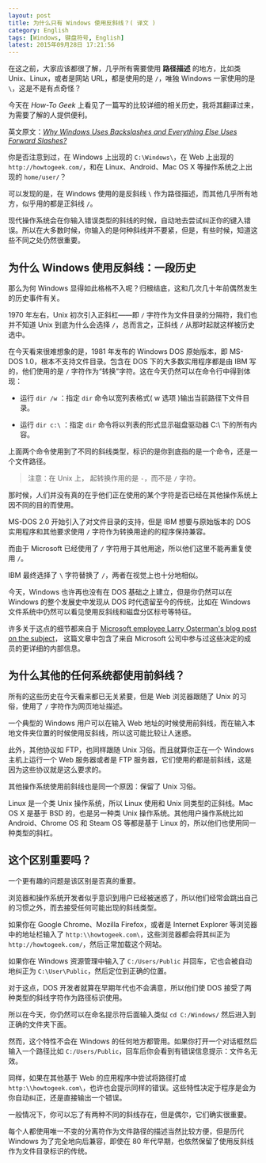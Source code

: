 ```yaml
---
layout: post
title: 为什么只有 Windows 使用反斜线？( 译文 )
category: English
tags: [Windows, 键盘符号, English]
latest: 2015年09月28日 17:21:56
---
```


在这之前，大家应该都很了解，几乎所有需要使用 **路径描述** 的地方，比如类 Unix、Linux，或者是网站 URL，都是使用的是 `/`，唯独 Windows 一家使用的是 `\`，这是不是有点奇怪？

今天在 *How-To Geek* 上看见了一篇写的比较详细的相关历史，我将其翻译过来，为需要了解的人提供便利。

英文原文：*[Why Windows Uses Backslashes and Everything Else Uses Forward Slashes?](http://www.howtogeek.com/181774/why-windows-uses-backslashes-and-everything-else-uses-forward-slashes/)*

你是否注意到过，在 Windows 上出现的 `C:\Windows\`，在 Web 上出现的 `http://howtogeek.com/`，和在 Linux、Android、Mac OS X 等操作系统之上出现的 `home/user/`？

可以发现的是，在 Windows 使用的是反斜线 `\` 作为路径描述，而其他几乎所有地方，似乎用的都是正斜线 `/`。

现代操作系统会在你输入错误类型的斜线的时候，自动地去尝试纠正你的键入错误。所以在大多数时候，你输入的是何种斜线并不要紧，但是，有些时候，知道这些不同之处仍然很重要。


为什么 Windows 使用反斜线：一段历史
-

那么为何 Windows 显得如此格格不入呢？归根结底，这和几次几十年前偶然发生的历史事件有关。

1970 年左右，Unix 初次引入正斜杠——即 `/` 字符作为文件目录的分隔符，我们也并不知道 Unix 到底为什么会选择 `/`，总而言之，正斜线 `/` 从那时起就这样被历史选中。

在今天看来很难想象的是，1981 年发布的 Windows DOS 原始版本，即 MS-DOS 1.0，根本不支持文件目录。包含在 DOS 下的大多数实用程序都是由 IBM 写的，他们使用的是 `/` 字符作为“转换”字符。这在今天仍然可以在命令行中得到体现：

+ 运行 `dir /w` ：指定 `dir` 命令以宽列表格式( w 选项 )输出当前路径下文件目录。

+ 运行 `dir c:\` ：指定 `dir` 命令将以列表的形式显示磁盘驱动器 C:\ 下的所有内容。

上面两个命令使用到了不同的斜线类型，标识的是你到底指的是一个命令，还是一个文件路径。

> 注意：在 Unix 上， 起转换作用的是 `-`，而不是 `/` 字符。

那时候，人们并没有真的在乎他们正在使用的某个字符是否已经在其他操作系统上因不同的目的而使用。

MS-DOS 2.0 开始引入了对文件目录的支持，但是 IBM 想要与原始版本的 DOS 实用程序和其他要求使用 `/` 字符作为转换用途的的程序保持兼容。

而由于 Microsoft 已经使用了 `/` 字符用于其他用途，所以他们这里不能再重复使用 `/`。

IBM 最终选择了 `\` 字符替换了 `/`，两者在视觉上也十分地相似。

今天，Windows 也许再也没有在 DOS 基础之上建立，但是你仍然可以在 Windows 的整个发展史中发现从 DOS 时代遗留至今的传统，比如在 Windows 文件系统中仍然可以看见使用反斜线和磁盘分区标号等特征。

许多关于这点的细节都来自于 [Microsoft employee Larry Osterman's blog post on the subject](http://blogs.msdn.com/b/larryosterman/archive/2005/06/24/432386.aspx)， 这篇文章中包含了来自 Microsoft 公司中参与过这些决定的成员的更详细的内部信息。


为什么其他的任何系统都使用前斜线？
-

所有的这些历史在今天看来都已无关紧要，但是 Web 浏览器跟随了 Unix 的习俗，使用了 `/` 字符作为网页地址描述。

一个典型的 Windows 用户可以在输入 Web 地址的时候使用前斜线，而在输入本地文件夹位置的时候使用反斜线，所以这可能比较让人迷惑。

此外，其他协议如 FTP，也同样跟随 Unix 习俗。而且就算你正在一个 Windows 主机上运行一个 Web 服务器或者是 FTP 服务器，它们使用的都是前斜线，这是因为这些协议就是这么要求的。

其他操作系统使用前斜线也是同一个原因：保留了 Unix 习俗。

Linux 是一个类 Unix 操作系统，所以 Linux 使用和 Unix 同类型的正斜线。Mac OS X 是基于 BSD 的，也是另一种类 Unix 操作系统。其他用户操作系统比如 Android、Chrome OS 和 Steam OS 等都是基于 Linux 的，所以他们也使用同一种类型的斜杠。


这个区别重要吗？
-

一个更有趣的问题是该区别是否真的重要。

浏览器和操作系统开发者似乎意识到用户已经被迷惑了，所以他们经常会跳出自己的习惯之外，而去接受任何可能出现的斜线类型。

如果你在 Google Chrome、Mozilla Firefox，或者是 Internet Explorer 等浏览器中的地址栏输入了 `http:\\howtogeek.com\`，这些浏览器都会将其纠正为 `http://howtogeek.com/`，然后正常加载这个网站。

如果你在 Windows 资源管理中输入了 `C:/Users/Public` 并回车，它也会被自动地纠正为 `C:\User\Public`，然后定位到正确的位置。

对于这点，DOS 开发者就算在早期年代也不会满意，所以他们使 DOS 接受了两种类型的斜线字符作为路径标识使用。

所以在今天，你仍然可以在命名提示符后面输入类似 `cd C:/Windows/` 然后进入到正确的文件夹下面。

然而，这个特性不会在 Windows 的任何地方都管用。如果你打开一个对话框然后输入一个路径比如 `C:/Users/Public`，回车后你会看到有错误信息提示：文件名无效。

同样，如果在其他基于 Web 的应用程序中尝试将路径打成 `http:\\howtogeek.com\`，也许也会提示同样的错误。这些特性决定于程序是会为你自动纠正，还是直接输出一个错误。

一般情况下，你可以忘了有两种不同的斜线存在，但是偶尔，它们确实很重要。

每个人都使用唯一不变的分离符作为文件路径的描述当然比较方便，但是历代 Windows 为了完全地向后兼容，即使在 80 年代早期，也依然保留了使用反斜线作为文件目录标识的传统。
